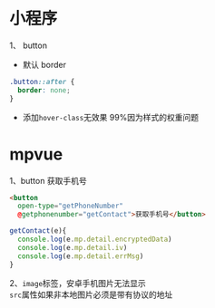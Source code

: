 # 小程序

1、 button 
 * 默认 border

  ```css
  .button::after {
    border: none;
  }
  ```
  * 添加`hover-class`无效果
    99%因为样式的权重问题
# mpvue

1、button 获取手机号

```html
<button
  open-type="getPhoneNumber"
  @getphonenumber="getContact">获取手机号</button>
```
```js
getContact(e){
  console.log(e.mp.detail.encryptedData)
  console.log(e.mp.detail.iv)
  console.log(e.mp.detail.errMsg)
}
```
2、`image`标签，安卓手机图片无法显示   
`src`属性如果非本地图片必须是带有协议的地址
